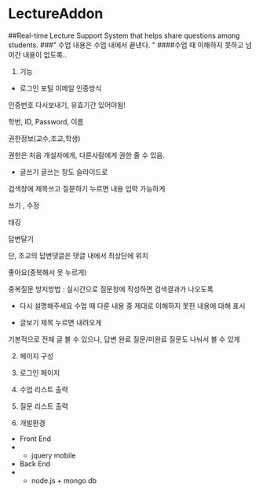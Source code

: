 # LectureAddon
##Real-time Lecture Support System that helps share questions among students.
###" 수업 내용은 수업 내에서 끝낸다. "
####수업 때 이해하지 못하고 넘어간 내용이 없도록..

1. 기능
 * 로그인
포털 이메일 인증방식

인증번호 다시보내기, 유효기간 있어야됨!

학번, ID, Password, 이름

권한정보(교수,조교,학생)

권한은 처음 개설자에게, 다른사람에게 권한 줄 수 있음.

 * 글쓰기
글쓰는 창도 슬라이드로

검색창에 제목쓰고 질문하기 누르면 내용 입력 가능하게

쓰기 , 수정

태깅

답변달기

단, 조교의 답변댓글은 댓글 내에서 최상단에 위치

좋아요(중복해서 못 누르게)

중복질문 방지방법 : 실시간으로 질문창에 작성하면 검색결과가 나오도록

 * 다시 설명해주세요
수업 때 다룬 내용 중 제대로 이해하지 못한 내용에 대해 표시

 * 글보기
제목 누르면 내려오게

기본적으로 전체 글 볼 수 있으나, 답변 완료 질문/미완료 질문도 나눠서 볼 수 있게

2. 페이지 구성
  1. 로그인 페이지
  2. 수업 리스트  출력
  3. 질문 리스트 출력

3. 개발환경
  * Front End
  *  * jquery mobile
  * Back End
  *  * node.js + mongo db
